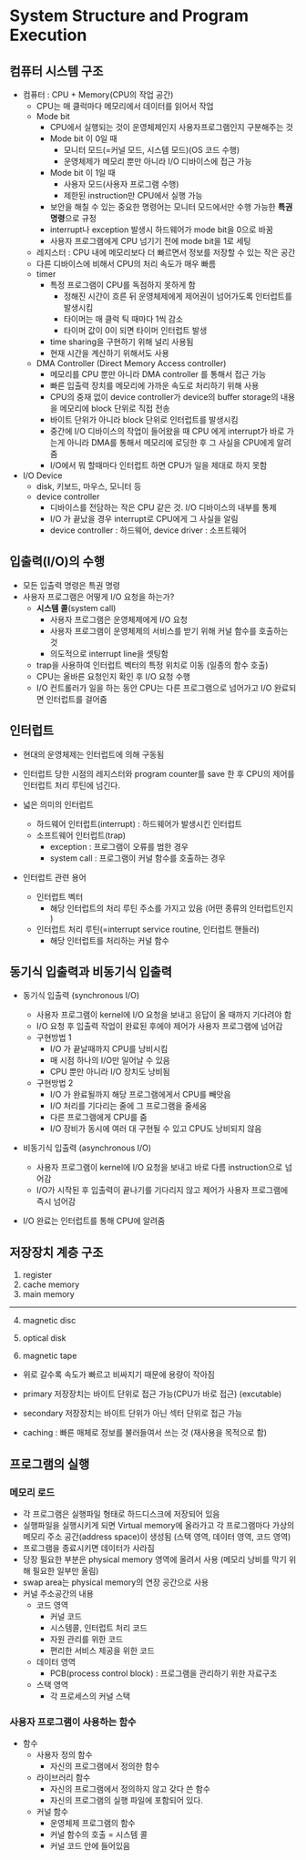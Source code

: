 # System Structure and Program Execution

## 컴퓨터 시스템 구조

- 컴퓨터 : CPU + Memory(CPU의 작업 공간)
  - CPU는 매 클럭마다 메모리에서 데이터를 읽어서 작업
  - Mode bit
    - CPU에서 실행되는 것이 운영체제인지 사용자프로그램인지 구분해주는 것
    - Mode bit 이 0일 때 
      - 모니터 모드(=커널 모드, 시스템 모드)(OS 코드 수행)
      - 운영체제가 메모리 뿐만 아니라 I/O 디바이스에 접근 가능
    - Mode bit 이 1일 때 
      - 사용자 모드(사용자 프로그램 수행)
      - 제한된 instruction만 CPU에서 실행 가능
    - 보안을 해칠 수 있는 중요한 명령어는 모니터 모드에서만 수행 가능한 **특권 명령**으로 규정
    - interrupt나 exception 발생시 하드웨어가 mode bit을 0으로 바꿈
    - 사용자 프로그램에게 CPU 넘기기 전에 mode bit을 1로 세팅
  - 레지스터 : CPU 내에 메모리보다 더 빠르면서 정보를 저장할 수 있는 작은 공간 
  - 다른 디바이스에 비해서 CPU의 처리 속도가 매우 빠름 
  - timer
    - 특정 프로그램이 CPU를 독점하지 못하게 함
      - 정해진 시간이 흐른 뒤 운영체제에게 제어권이 넘어가도록 인터럽트를 발생시킴
      - 타이머는 매 클럭 틱 때마다 1씩 감소
      - 타이머 값이 0이 되면 타이머 인터럽트 발생
    - time sharing을 구현하기 위해 널리 사용됨
    - 현재 시간을 계산하기 위해서도 사용 
  - DMA Controller (Direct Memory Access controller)
    - 메모리를 CPU 뿐만 아니라 DMA controller 를 통해서 접근 가능
    - 빠른 입출력 장치를 메모리에 가까운 속도로 처리하기 위해 사용
    - CPU의 중재 없이 device controller가 device의 buffer storage의 내용을 메모리에 block 단위로 직접 전송
    - 바이트 단위가 아니라 block 단위로 인터럽트를 발생시킴
    - 중간에 I/O 디바이스의 작업이 들어왔을 때 CPU 에게 interrupt가 바로 가는게 아니라 DMA를 통해서 메모리에 로딩한 후 그 사실을 CPU에게 알려줌 
    - I/O에서 뭐 할때마다 인터럽트 하면 CPU가 일을 제대로 하지 못함 
- I/O Device 
  - disk, 키보드, 마우스, 모니터 등 
  - device controller 
    - 디바이스를 전담하는 작은 CPU 같은 것. I/O 디바이스의 내부를 통제 
    - I/O 가 끝났을 경우 interrupt로 CPU에게 그 사실을 알림
    - device controller : 하드웨어, device driver : 소프트웨어 



 ## 입출력(I/O)의 수행

- 모든 입출력 명령은 특권 명령
- 사용자 프로그램은 어떻게 I/O 요청을 하는가?
  - **시스템 콜**(system call)
    - 사용자 프로그램은 운영체제에게 I/O 요청
    - 사용자 프로그램이 운영체제의 서비스를 받기 위해 커널 함수를 호출하는 것 
    - 의도적으로 interrupt line을 셋팅함
  - trap을 사용하여 인터럽트 벡터의 특정 위치로 이동 (일종의 함수 호출)
  - CPU는 올바른 요청인지 확인 후 I/O 요청 수행
  - I/O 컨트롤러가 일을 하는 동안 CPU는 다른 프로그램으로 넘어가고 I/O 완료되면 인터럽트를 걸어줌 



## 인터럽트

- 현대의 운영체제는 인터럽트에 의해 구동됨
- 인터럽트 당한 시점의 레지스터와 program counter를 save 한 후 CPU의 제어를 인터럽트 처리 루틴에 넘긴다. 
- 넓은 의미의 인터럽트
  - 하드웨어 인터럽트(interrupt) : 하드웨어가 발생시킨 인터럽트
  - 소프트웨어 인터럽트(trap) 
    - exception : 프로그램이 오류를 범한 경우
    - system call : 프로그램이 커널 함수를 호출하는 경우 

- 인터럽트 관련 용어
  - 인터럽트 벡터
    - 해당 인터럽트의 처리 루틴 주소를 가지고 있음 (어떤 종류의 인터럽트인지 )
  - 인터럽트 처리 루틴(=interrupt service routine, 인터럽트 핸들러)
    - 해당 인터럽트를 처리하는 커널 함수



## 동기식 입출력과 비동기식 입출력

- 동기식 입출력 (synchronous I/O)
  - 사용자 프로그램이 kernel에 I/O 요청을 보내고 응답이 올 때까지 기다려야 함 
  - I/O 요청 후 입출력 작업이 완료된 후에야 제어가 사용자 프로그램에 넘어감 
  - 구현방법 1
    - I/O 가 끝날때까지 CPU를 낭비시킴 
    - 매 시점 하나의 I/O만 일어날 수 있음
    - CPU 뿐만 아니라 I/O 장치도 낭비됨
  - 구현방법 2
    - I/O 가 완료될까지 해당 프로그램에게서 CPU를 빼앗음 
    - I/O 처리를 기다리는 줄에 그 프로그램을 줄세움 
    - 다른 프로그램에게 CPU를 줌 
    - I/O 장비가 동시에 여러 대 구현될 수 있고 CPU도 낭비되지 않음

- 비동기식 입출력 (asynchronous I/O)
  - 사용자 프로그램이 kernel에 I/O 요청을 보내고 바로 다름 instruction으로 넘어감 
  - I/O가 시작된 후 입출력이 끝나기를 기다리지 않고 제어가 사용자 프로그램에 즉시 넘어감

- I/O 완료는 인터럽트를 통해 CPU에 알려줌 



## 저장장치 계층 구조

1. register
2. cache memory
3. main memory

---------------

4. magnetic disc

5. optical disk

6. magnetic tape

- 위로 갈수록 속도가 빠르고 비싸지기 때문에 용량이 작아짐 

- primary 저장장치는 바이트 단위로 접근 가능(CPU가 바로 접근) (excutable)
- secondary 저장장치는 바이트 단위가 아닌 섹터 단위로 접근 가능 
- caching : 빠른 매체로 정보를 불러들여서 쓰는 것 (재사용을 목적으로 함)



## 프로그램의 실행

### 메모리 로드

- 각 프로그램은 실행파일 형태로 하드디스크에 저장되어 있음
- 실행파일을 실행시키게 되면 Virtual memory에 올라가고 각 프로그램마다 가상의 메모리 주소 공간(address space)이 생성됨 (스택 영역, 데이터 영역, 코드 영역)
- 프로그램을 종료시키면 데이터가 사라짐
- 당장 필요한 부분은 physical memory 영역에 올려서 사용 (메모리 낭비를 막기 위해 필요한 일부만 올림)
- swap area는 physical memory의 연장 공간으로 사용
- 커널 주소공간의 내용
  - 코드 영역
    - 커널 코드
    - 시스템콜, 인터럽트 처리 코드
    - 자원 관리를 위한 코드
    - 편리한 서비스 제공을 위한 코드
  - 데이터 영역
    - PCB(process control block) : 프로그램을 관리하기 위한 자료구조
  - 스택 영역
    - 각 프로세스의 커널 스택

### 사용자 프로그램이 사용하는 함수

- 함수
  - 사용자 정의 함수
    - 자신의 프로그램에서 정의한 함수
  - 라이브러리 함수
    - 자신의 프로그램에서 정의하지 않고 갖다 쓴 함수
    - 자신의 프로그램의 실행 파일에 포함되어 있다. 
  - 커널 함수
    - 운영체제 프로그램의 함수
    - 커널 함수의 호출 = 시스템 콜
    - 커널 코드 안에 들어있음